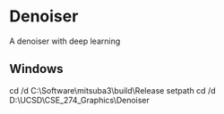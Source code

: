 # Denoiser
A denoiser with deep learning


## Windows
cd /d C:\Software\mitsuba3\build\Release
setpath
cd /d D:\UCSD\CSE_274_Graphics\Denoiser